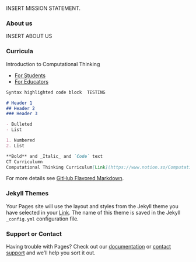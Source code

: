 #
INSERT MISSION STATEMENT.

### About us
INSERT ABOUT US

### Curricula
Introduction to Computational Thinking
- [For Students](https://www.notion.so/Computational-Thinking-17917bdf44db4278a31acb3fd405fcdc)
- [For Educators](https://www.notion.so/Teacher-s-Guide-to-Computational-Thinking-643888213b6b4358848c961ce593c56f)

```markdown
Syntax highlighted code block  TESTING

# Header 1
## Header 2
### Header 3

- Bulleted
- List

1. Numbered
2. List

**Bold** and _Italic_ and `Code` text
CT Curriculumn 
Computational Thinking Curriculum[Link](https://www.notion.so/Computational-Thinking-17917bdf44db4278a31acb3fd405fcdc)
```

For more details see [GitHub Flavored Markdown](https://guides.github.com/features/mastering-markdown/).

### Jekyll Themes

Your Pages site will use the layout and styles from the Jekyll theme you have selected in your [Link](https://github.com/ADE-MN/TechSprouts/settings). The name of this theme is saved in the Jekyll `_config.yml` configuration file.

### Support or Contact

Having trouble with Pages? Check out our [documentation](https://help.github.com/categories/github-pages-basics/) or [contact support](https://github.com/contact) and we’ll help you sort it out.
